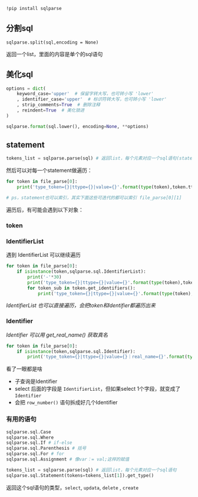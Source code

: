
```bash
!pip install sqlparse
```

## 分割sql
```
sqlparse.split(sql,encoding = None)
```

返回一个list，里面的内容是单个的sql语句

## 美化sql

```Python
options = dict(
    keyword_case='upper'  # 保留字转大写，也可转小写 'lower'
    , identifier_case='upper'  # 标识符转大写，也可转小写 'lower'
    , strip_comments=True  # 删除注释
    , reindent=True  # 美化锁进
)

sqlparse.format(sql.lower(), encoding=None, **options)
```

## statement

```python
tokens_list = sqlparse.parse(sql) # 返回list，每个元素对应一个sql语句(statement)
```

然后可以对每一个statement做遍历：
```Python
for token in file_parse[0]:
    print('type_token={}|ttype={}|value={}'.format(type(token),token.ttype,token.value))

# ps，statement也可以索引，其实下面这些可迭代的都可以索引 file_parse[0][1]
```

遍历后，有可能会遇到以下对象：

### token


### IdentifierList
遇到 IdentifierList 可以继续遍历

```python
for token in file_parse[0]:
    if isinstance(token,sqlparse.sql.IdentifierList):
        print('-'*30)
        print('type_token={}|ttype={}|value={}'.format(type(token),token.ttype,token.value))
        for token_sub in token.get_identifiers():
            print('type_token={}|ttype={}|value={}'.format(type(token),token.ttype,token.value))
```
*IdentifierList 也可以直接遍历，会把token和Identifier都遍历出来*  

### Identifier
*Identifier 可以用 get_real_name() 获取真名*  

```python
for token in file_parse[0]:
    if isinstance(token,sqlparse.sql.Identifier):
        print('type_token={}|ttype={}|value={}｜real_name={}'.format(type(token),token.ttype,token.value,token.get_real_name()))
```

看了一眼都是啥
- 子查询是Identifier
- select 后面的字段是 `IdentifierList`，但如果select 1个字段，就变成了 `Identifier`
- 会把 `row_number()` 语句拆成好几个Identifier


### 有用的语句

```python
sqlparse.sql.Case
sqlparse.sql.Where
sqlparse.sql.If # if-else
sqlparse.sql.Parenthesis # 括号
sqlparse.sql.For # for
sqlparse.sql.Assignment # 像var：= val;这样的赋值
```



```python
tokens_list = sqlparse.parse(sql) # 返回list，每个元素对应一个sql语句
sqlparse.sql.Statement(tokens=tokens_list[1]).get_type()
```
返回这个sql语句的类型，`select`, `updata`, `delete` , `create`  
